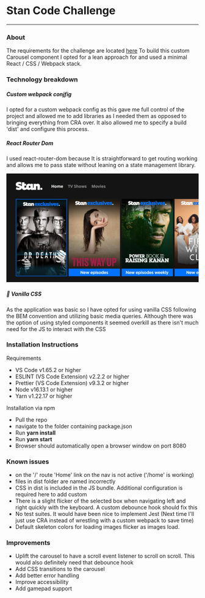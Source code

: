 # Stan Code Challenge

---

### **About**

The requirements for the challenge are located [here](https://github.com/StreamCo/tv-coding-challenge)
To build this custom Carousel component I opted for a lean approach for and used a minimal React / CSS / Webpack stack.

### **Technology breakdown**

##### Custom webpack conjfig

I opted for a custom webpack config as this gave me full control of the project and allowed me to add libraries as I needed them as opposed to bringing everything from CRA over. It also allowed me to specify a build 'dist' and configure this process.

##### React Router Dom

I used react-router-dom because It is straightforward to get routing working and allows me to pass state without leaning on a state management library.

![](screen1.png)

##### 🍦 Vanilla CSS

As the application was basic so I have opted for using vanilla CSS following the BEM convention and utilizing basic media queries. Although there was the option of using styled components it seemed overkill as there isn't much need for the JS to interact with the CSS

### **Installation Instructions**

Requirements

- VS Code v1.65.2 or higher
- ESLINT (VS Code Extension) v2.2.2 or higher
- Prettier (VS Code Extension) v9.3.2 or higher
- Node v16.13.1 or higher
- Yarn v1.22.17 or higher

Installation via npm

- Pull the repo
- navigate to the folder containing package.json
- Run **yarn install**
- Run **yarn start**
- Browser should automatically open a browser window on port 8080

### **Known issues**

- on the '/' route 'Home' link on the nav is not active ('/home' is working)
- files in dist folder are named incorrectly
- CSS in dist is included in the JS bundle. Additional configuration is required here to add custom
- There is a slight flicker of the selected box when navigating left and right quickly with the keyboard. A custom debounce hook should fix this
- No test suites. It would have been nice to implement Jest (Next time I'll just use CRA instead of wrestling with a custom webpack to save time)
- Default skeleton colors for loading images flicker as images load.

### **Improvements**

- Uplift the carousel to have a scroll event listener to scroll on scroll. This would also definitely need that debounce hook
- Add CSS transitions to the carousel
- Add better error handling
- Improve accessibility
- Add gamepad support
